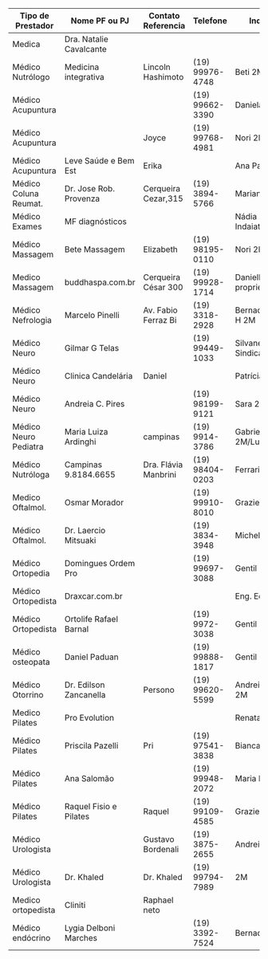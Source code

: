 | Tipo de Prestador      | Nome PF ou PJ          | Contato Referencia   | Telefone        | Indicação                    | Observ.           |
| ---------------------  | ---------------------- | -------------------- | --------------- | ---------------------------- | ----------------- |
| Medica                 | Dra. Natalie Cavalcante|                      |                 |                              |                   |
| Médico Nutrólogo       | Medicina integrativa   | Lincoln Hashimoto    | (19) 99976-4748 | Beti 2M                      |                   |
| Médico Acupuntura      |                        |                      | (19) 99662-3390 | Daniela 2M                   |                   |
| Médico Acupuntura      |                        | Joyce                | (19) 99768-4981 | Nori 2M                      |                   |
| Médico Acupuntura      | Leve Saúde e Bem Est   | Erika                |                 | Ana Paula 2M                 |                   |
| Médico Coluna Reumat.  | Dr. Jose Rob. Provenza | Cerqueira Cezar,315  | (19) 3894-5766  | Mariana 2M                   | TOP               |
| Médico Exames          | MF diagnósticos        |                      |                 | Nádia H (melhor Indaiatuba)  |                   |
| Médico Massagem        | Bete Massagem          | Elizabeth            | (19) 98195-0110 | Nori 2M                      |                   |
| Medico Massagem        | buddhaspa.com.br       | Cerqueira César 300  | (19) 99928-1714 | Danielle 2M proprietária     |                   |
| Médico Nefrologia      | Marcelo Pinelli        | Av. Fabio Ferraz Bi  | (19) 3318-2928  | Bernadete/Nádia H 2M         | Detalhista        |
| Médico Neuro           | Gilmar G Telas         |                      | (19) 99449-1033 | Silvanete/Andreia Sindica 2M |                   |
| Médico Neuro           | Clinica Candelária     | Daniel               |                 | Patrícia                     |                   |
| Médico Neuro           | Andreia C. Pires       |                      | (19) 98199-9121 | Sara 2M/ Renata              |                   |
| Médico Neuro Pediatra  | Maria Luiza Ardinghi   | campinas             | (19) 9914-3786  | Gabriela 2M/Luciane          |                   |
| Médico Nutróloga       | Campinas 9.8184.6655   | Dra. Flávia Manbrini | (19) 98404-0203 | Ferrari 2M                   |                   |
| Medico Oftalmol.       | Osmar Morador          |                      | (19) 99910-8010 | Graziela 2M                  |                   |
| Médico Oftalmol.       | Dr. Laercio Mitsuaki   |                      | (19) 3834-3948  | Michela 2M                   | Top               |
| Médico Ortopedia       | Domingues Ordem Pro    |                      | (19) 99697-3088 | Gentil 2M                    | Gostou            |
| Médico Ortopedista     | Draxcar.com.br         |                      |                 | Eng. Edu 2M                  |                   |
| Médico Ortopedista     | Ortolife Rafael Barnal |                      | (19) 9972-3038  | Gentil 2M                    |                   |
| Médico osteopata       | Daniel Paduan          |                      | (19) 99888-1817 | Gentil P 2M                  | Afianço           |
| Médico Otorrino        | Dr. Edilson Zancanella | Persono              | (19) 99620-5599 | Andreia Bergamo 2M           | Professor unicamp |
| Medico Pilates         | Pro Evolution          |                      |                 | Renata 2M                    |                   |
| Médico Pilates         | Priscila Pazelli       | Pri                  | (19) 97541-3838 | Bianca L 2M                  |                   |
| Médico Pilates         | Ana Salomão            |                      | (19) 99948-2072 | Maria D 2M                   | ótima             |
| Médico Pilates         | Raquel Fisio e Pilates | Raquel               | (19) 99109-4585 | Graziella 2M                 |                   |
| Médico Urologista      |                        | Gustavo Bordenali    | (19) 3875-2655  | Andreia/eng.du               |                   |
| Médico Urologista      | Dr. Khaled             | Dr. Khaled           | (19) 99794-7989 | 2M                           |                   |
| Medico ortopedista     | Cliniti                | Raphael neto         |                 |                              |                   |
| Médico endócrino       | Lygia Delboni Marches  |                      | (19) 3392-7524  | Bernadete 2M                 | excelente         |